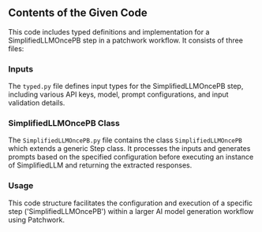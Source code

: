 ## Contents of the Given Code

This code includes typed definitions and implementation for a SimplifiedLLMOncePB step in a patchwork workflow. It consists of three files:

### Inputs
The `typed.py` file defines input types for the SimplifiedLLMOncePB step, including various API keys, model, prompt configurations, and input validation details.

### SimplifiedLLMOncePB Class
The `SimplifiedLLMOncePB.py` file contains the class `SimplifiedLLMOncePB` which extends a generic Step class. It processes the inputs and generates prompts based on the specified configuration before executing an instance of SimplifiedLLM and returning the extracted responses.

### Usage
This code structure facilitates the configuration and execution of a specific step ('SimplifiedLLMOncePB') within a larger AI model generation workflow using Patchwork.